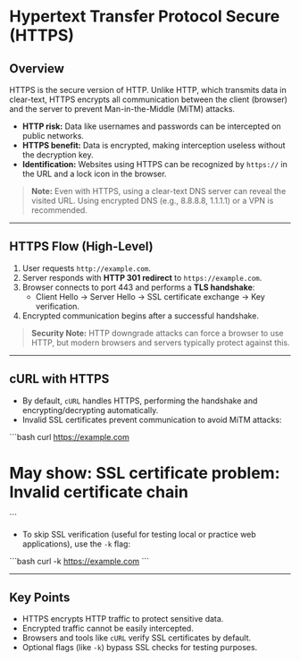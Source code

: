 
# Hypertext Transfer Protocol Secure (HTTPS)

## Overview
HTTPS is the secure version of HTTP. Unlike HTTP, which transmits data in clear-text, HTTPS encrypts all communication between the client (browser) and the server to prevent Man-in-the-Middle (MiTM) attacks.  

- **HTTP risk:** Data like usernames and passwords can be intercepted on public networks.  
- **HTTPS benefit:** Data is encrypted, making interception useless without the decryption key.  
- **Identification:** Websites using HTTPS can be recognized by `https://` in the URL and a lock icon in the browser.  

> **Note:** Even with HTTPS, using a clear-text DNS server can reveal the visited URL. Using encrypted DNS (e.g., 8.8.8.8, 1.1.1.1) or a VPN is recommended.

---

## HTTPS Flow (High-Level)
1. User requests `http://example.com`.  
2. Server responds with **HTTP 301 redirect** to `https://example.com`.  
3. Browser connects to port 443 and performs a **TLS handshake**:
   - Client Hello → Server Hello → SSL certificate exchange → Key verification.  
4. Encrypted communication begins after a successful handshake.  

> **Security Note:** HTTP downgrade attacks can force a browser to use HTTP, but modern browsers and servers typically protect against this.

---

## cURL with HTTPS
- By default, `cURL` handles HTTPS, performing the handshake and encrypting/decrypting automatically.  
- Invalid SSL certificates prevent communication to avoid MiTM attacks:  

\`\`\`bash
curl https://example.com
# May show: SSL certificate problem: Invalid certificate chain
\`\`\`

- To skip SSL verification (useful for testing local or practice web applications), use the `-k` flag:

\`\`\`bash
curl -k https://example.com
\`\`\`

---

## Key Points
- HTTPS encrypts HTTP traffic to protect sensitive data.  
- Encrypted traffic cannot be easily intercepted.  
- Browsers and tools like `cURL` verify SSL certificates by default.  
- Optional flags (like `-k`) bypass SSL checks for testing purposes.  
